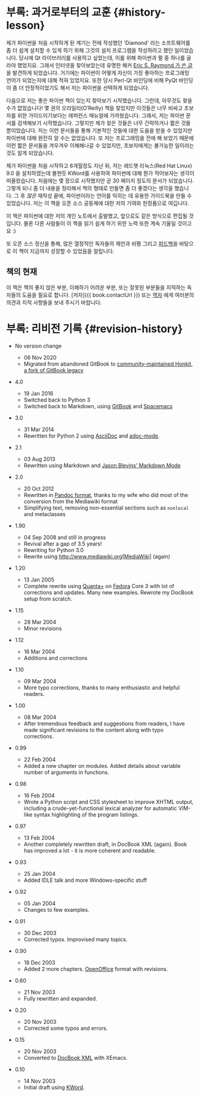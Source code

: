 # 부록: 과거로부터의 교훈 {#history-lesson}

제가 파이썬을 처음 시작하게 된 계기는 전에 작성했던 'Diamond' 라는 소프트웨어를 좀 더 쉽게 설치할 수 있게 하기 위해 그것의 설치 프로그램을 작성하려고 했던 일이었습니다. 당시에 Qt 라이브러리를 사용하고 싶었는데, 이를 위해 파이썬과 펄 중 하나를 골라야 했었지요. 그래서 인터넷을 찾아보았는데 유명한 해커 [Eric S. Raymond 가 쓴 글](http://www.python.org/about/success/esr/)을 발견하게 되었습니다. 거기에는 파이썬이 어떻게 자신이 가장 좋아하는 프로그래밍 언어가 되었는지에 대해 적혀 있었지요. 또한 당시 Perl-Qt 바인딩에 비해 PyQt 바인딩이 좀 더 안정적이었기도 해서 저는 파이썬을 선택하게 되었습니다.

다음으로 저는 좋은 파이썬 책이 있는지 찾아보기 시작했습니다. 그런데, 아무것도 찾을 수가 없었습니다! 몇 권의 오라일리(O’Reilly) 책을 찾았지만 이것들은 너무 비싸고 초보자를 위한 가이드이기보다는 레퍼런스 매뉴얼에 가까웠습니다. 그래서, 저는 파이썬 문서를 검색해보기 시작했습니다. 그렇지만 제가 찾은 것들은 너무 간략하거나 짧은 것들 뿐이었습니다. 저는 이런 문서들을 통해 기본적인 것들에 대한 도움을 받을 수 있었지만 파이썬에 대해 완전히 알 수는 없었습니다. 또 저는 프로그래밍을 전에 해 보았기 때문에 이런 짧은 문서들을 겨우겨우 이해해나갈 수 있었지만, 초보자에게는 불가능한 일이라는 것도 알게 되었습니다.

제가 파이썬을 처음 시작하고 6개월정도 지난 뒤, 저는 레드햇 리눅스(Red Hat Linux) 9.0 을 설치하였는데 불현듯 KWord를 사용하여 파이썬에 대해 뭔가 적어보자는 생각이 떠올랐습니다. 처음에는 몇 장으로 시작했지만 곧 30 페이지 정도의 문서가 되었습니다. 그렇게 되니 좀 더 내용을 정리해서 책의 형태로 만들면 좀 더 좋겠다는 생각을 했습니다. 그 후 _많은_ 재작성 끝에, 파이썬이라는 언어를 익히는 데 유용한 가이드북을 만들 수 있었습니다. 저는 이 책을 오픈 소스 공동체에 대한 저의 기여와 헌정품으로 여깁니다.

이 책은 파이썬에 대한 저의 개인 노트에서 출발했고, 앞으로도 같은 방식으로 편집될 것입니다. 물론 다른 사람들이 이 책을 읽기 쉽게 하기 위한 노력 또한 계속 기울일 것이고요 :)

또 오픈 소스 정신을 통해, 많은 열정적인 독자들의 제안과 비평 그리고 [피드백](./README.md#who-reads-bop)을 바탕으로 이 책이 지금까지 성장할 수 있었음을 알립니다.

## 책의 현재

이 책은 책의 좋지 않은 부분, 이해하기 어려운 부분, 또는 잘못된 부분들을 지적하는 독자들의 도움을 필요로 합니다. [저자]({{ book.contactUrl }}) 또는 [역자](./translations.md#translations) 에게 여러분의 의견과 지적 사항들을 보내 주시기 바랍니다.

# 부록: 리비전 기록 {#revision-history}

- No version change
    - 06 Nov 2020
    - Migrated from abandoned GitBook to [community-maintained Honkit, a fork of GitBook legacy](https://github.com/honkit/honkit)

- 4.0
    - 19 Jan 2016
    - Switched back to Python 3
    - Switched back to Markdown, using [GitBook](https://www.gitbook.com) and [Spacemacs](http://spacemacs.org)

- 3.0
    - 31 Mar 2014
    - Rewritten for Python 2 using [AsciiDoc](http://asciidoctor.org/docs/what-is-asciidoc/) and [adoc-mode](https://github.com/sensorflo/adoc-mode/wiki).

- 2.1
    - 03 Aug 2013
    - Rewritten using Markdown and [Jason Blevins' Markdown Mode](http://jblevins.org/projects/markdown-mode/)

- 2.0
    - 20 Oct 2012
    - Rewritten in [Pandoc format](http://johnmacfarlane.net/pandoc/README.html), thanks to my wife who did most of the conversion from the Mediawiki format
    - Simplifying text, removing non-essential sections such as `nonlocal` and metaclasses

- 1.90
    - 04 Sep 2008 and still in progress
    - Revival after a gap of 3.5 years!
    - Rewriting for Python 3.0
    - Rewrite using http://www.mediawiki.org[MediaWiki] (again)

- 1.20
    - 13 Jan 2005
    - Complete rewrite using [Quanta+](https://en.wikipedia.org/wiki/Quanta_Plus) on [Fedora](http://fedoraproject.org/) Core 3 with lot of corrections and updates. Many new examples. Rewrote my DocBook setup from scratch.

- 1.15
    - 28 Mar 2004
    - Minor revisions

- 1.12
    - 16 Mar 2004
    - Additions and corrections

- 1.10
    - 09 Mar 2004
    - More typo corrections, thanks to many enthusiastic and helpful readers.

- 1.00
    - 08 Mar 2004
    - After tremendous feedback and suggestions from readers, I have made significant revisions to the content along with typo corrections.

- 0.99
    - 22 Feb 2004
    - Added a new chapter on modules. Added details about variable number of arguments in functions.

- 0.98
    - 16 Feb 2004
    - Wrote a Python script and CSS stylesheet to improve XHTML output, including a crude-yet-functional lexical analyzer for automatic VIM-like syntax highlighting of the program listings.

- 0.97
    - 13 Feb 2004
    - Another completely rewritten draft, in DocBook XML (again). Book has improved a lot - it is more coherent and readable.

- 0.93
    - 25 Jan 2004
    - Added IDLE talk and more Windows-specific stuff

- 0.92
    - 05 Jan 2004
    - Changes to few examples.

- 0.91
    - 30 Dec 2003
    - Corrected typos. Improvised many topics.

- 0.90
    - 18 Dec 2003
    - Added 2 more chapters. [OpenOffice](https://en.wikipedia.org/wiki/OpenOffice) format with revisions.

- 0.60
    - 21 Nov 2003
    - Fully rewritten and expanded.

- 0.20
    - 20 Nov 2003
    - Corrected some typos and errors.

- 0.15
    - 20 Nov 2003
    - Converted to [DocBook XML](https://en.wikipedia.org/wiki/DocBook) with XEmacs.

- 0.10
    - 14 Nov 2003
    - Initial draft using [KWord](https://en.wikipedia.org/wiki/Kword).
